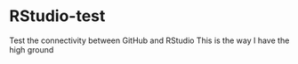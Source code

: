 # RStudio-test
Test the connectivity between GitHub and RStudio
This is the way
I have the high ground